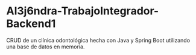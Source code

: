 # Al3j6ndra-TrabajoIntegrador-Backend1
CRUD de un clínica odontológica hecha con Java y Spring Boot utilizando una base de datos en memoria.
